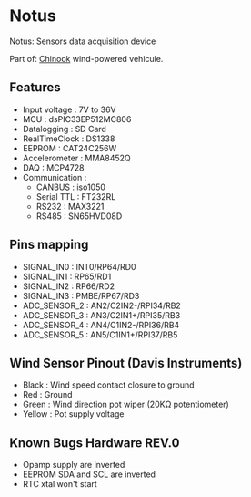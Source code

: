 Notus
=====

Notus: Sensors data acquisition device

Part of: [Chinook](http://chinook.etsmtl.ca) wind-powered vehicule. 
  
Features
--------

* Input voltage : 7V to 36V
* MCU 		: dsPIC33EP512MC806
* Datalogging 	: SD Card
* RealTimeClock	: DS1338
* EEPROM 	: CAT24C256W
* Accelerometer : MMA8452Q
* DAQ		: MCP4728
* Communication :
  * CANBUS 	: iso1050
  * Serial TTL 	: FT232RL
  * RS232	: MAX3221
  * RS485	: SN65HVD08D

Pins mapping
------------

* SIGNAL_IN0 : INT0/RP64/RD0
* SIGNAL_IN1 : RP65/RD1
* SIGNAL_IN2 : RP66/RD2
* SIGNAL_IN3 : PMBE/RP67/RD3 
* ADC_SENSOR_2 : AN2/C2IN2-/RPI34/RB2
* ADC_SENSOR_3 : AN3/C2IN1+/RPI35/RB3
* ADC_SENSOR_4 : AN4/C1IN2-/RPI36/RB4
* ADC_SENSOR_5 : AN5/C1IN1+/RPI37/RB5

Wind Sensor Pinout (Davis Instruments)
--------------------------------------

* Black : Wind speed contact closure to ground
* Red : Ground 
* Green : Wind direction pot wiper (20KΩ potentiometer)
* Yellow : Pot supply voltage

Known Bugs Hardware REV.0
-------------------------

* Opamp supply are inverted
* EEPROM SDA and SCL are inverted
* RTC xtal won't start 
